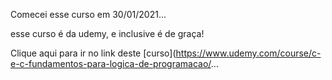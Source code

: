 ﻿Comecei esse curso em 30/01/2021...

esse curso é da udemy, e inclusive é de graça!

Clique aqui para ir no link deste [curso](https://www.udemy.com/course/c-e-c-fundamentos-para-logica-de-programacao/...
